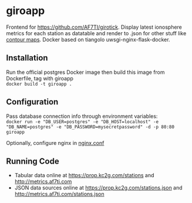 # giroapp

Frontend for https://github.com/AF7TI/girotick. Display latest ionosphere metrics for each station as datatable and render to .json for other stuff like [contour maps](https://github.com/AF7TI/giroviz). Docker based on tiangolo uwsgi-nginx-flask-docker.

## Installation
Run the official postgres Docker image then build this image from Dockerfile, tag with giroapp   
    `docker build -t giroapp .`

## Configuration
Pass database connection info through environment variables:  
    `docker run -e "DB_USER=postgres" -e "DB_HOST=localhost" -e "DB_NAME=postgres" -e "DB_PASSWORD=mysecretpassword" -d -p 80:80 giroapp`
    
Optionally, configure nginx in [nginx.conf](app/nginx.conf)

## Running Code
- Tabular data online at https://prop.kc2g.com/stations and http://metrics.af7ti.com
- JSON data sources online at https://prop.kc2g.com/stations.json and http://metrics.af7ti.com/stations.json
